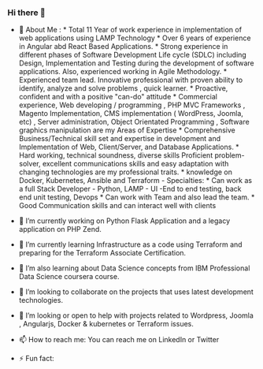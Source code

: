 ### Hi there 👋

- 💬 About Me : 
        * Total 11 Year of work experience in implementation of web applications using LAMP Technology
        * Over 6  years of experience in Angular abd React Based Applications.
        * Strong experience in different phases of Software Development Life cycle (SDLC) including Design, Implementation and Testing during the development of software applications. Also, experienced working in Agile Methodology.
        * Experienced team lead. Innovative professional with proven ability to identify, analyze and solve problems , quick learner.
        * Proactive, confident and with a positive "can-do" attitude
        * Commercial experience, Web developing / programming , PHP MVC Frameworks , Magento Implementation, CMS implementation ( WordPress, Joomla, etc) , Server administration, Object Orientated Programming , Software graphics manipulation are my Areas of Expertise
        * Comprehensive Business/Technical skill set and expertise in development and Implementation of Web, Client/Server, and Database Applications.
        * Hard working, technical soundness, diverse skills Proficient problem-solver, excellent communications skills and easy adaptation with changing technologies are my professional traits.
        * knowledge on Docker,  Kubernetes,  Ansible and Terraform 
        - Specialties: 
                * Can work as a full Stack Developer - Python, LAMP - UI -End to end testing, back end unit testing, Devops 
                * Can work with Team and also lead the team.
                * Good Communication skills and can interact well with clients 

- 🔭 I’m currently working on Python Flask Application and a legacy application on PHP Zend.
- 🌱 I’m currently learning Infrastructure as a code using Terraform and preparing for the Terraform Associate Certification. 
- 🌱 I’m also learning about Data Science concepts from IBM Professional Data Science coursera course. 
- 👯 I’m looking to collaborate on the projects that uses latest development technologies.
- 🤔 I’m looking or open to help with projects related to Wordpress, Joomla , Angularjs, Docker & kubernetes or Terraform issues. 
- 📫 How to reach me: You can reach me on LinkedIn or Twitter  
- ⚡ Fun fact:  
<!--
**devadiga-navya/devadiga-navya** is a ✨ _special_ ✨ repository because its `README.md` (this file) appears on your GitHub profile.

Here are some ideas to get you started:

- 🔭 I’m currently working on ...
- 🌱 I’m currently learning ...
- 👯 I’m looking to collaborate on ...
- 🤔 I’m looking for help with ...
- 💬 Ask me about ...
- 📫 How to reach me: ...
- 😄 Pronouns: ...
- ⚡ Fun fact: ...
-->
